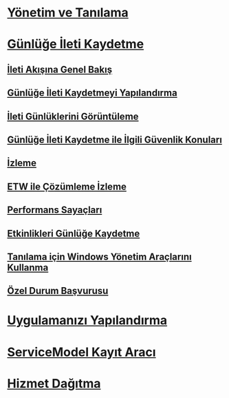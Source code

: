 # [Yönetim ve Tanılama](index.md)
# [Günlüğe İleti Kaydetme](message-logging.md)
## [İleti Akışına Genel Bakış](message-flow-overview.md)
## [Günlüğe İleti Kaydetmeyi Yapılandırma](configuring-message-logging.md)
## [İleti Günlüklerini Görüntüleme](viewing-message-logs.md)
## [Günlüğe İleti Kaydetme ile İlgili Güvenlik Konuları](security-concerns-for-message-logging.md)
## [İzleme](tracing/)
## [ETW ile Çözümleme İzleme](etw/)
## [Performans Sayaçları](performance-counters/)
## [Etkinlikleri Günlüğe Kaydetme](event-logging/)
## [Tanılama için Windows Yönetim Araçlarını Kullanma](wmi/)
## [Özel Durum Başvurusu](exceptions-reference/)
# [Uygulamanızı Yapılandırma](configuring-your-application.md)
# [ServiceModel Kayıt Aracı](servicemodel-registration-tool.md)
# [Hizmet Dağıtma](deploying-services.md)

